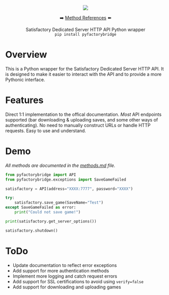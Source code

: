 <p align="center">
<img src="assets/icon.png">

<p align="center">➡️ <a href="methods.md">Method References</a> ⬅️</p>

<p align="center">Satisfactory Dedicated Server HTTP API Python wrapper<br>
<code>pip install pyfactorybridge</code>
</p>

# Overview
This is a Python wrapper for the Satisfactory Dedicated Server HTTP API. It is designed to make it easier to interact with the API and to provide a more Pythonic interface.

# Features
Direct 1:1 implementation to the offical documentation. *Most* API endpoints supported (bar downloading & uploading saves, and some other ways of authenticating). No need to manually construct URLs or handle HTTP requests. Easy to use and understand.

# Demo

*All methods are documented in the [methods.md](methods.md) file.*

```py
from pyfactorybridge import API
from pyfactorybridge.exceptions import SaveGameFailed

satisfactory = API(address="XXXX:7777", password="XXXX")

try:
    satisfactory.save_game(SaveName="Test")
except SaveGameFailed as error:
    print("Could not save game!")

print(satisfactory.get_server_options())

satisfactory.shutdown()
```

# ToDo

- Update documentation to reflect error exceptions
- Add support for more authentication methods
- Implement more logging and catch request errors
- Add support for SSL certifications to avoid using `verify=false`
- Add support for downloading and uploading games
